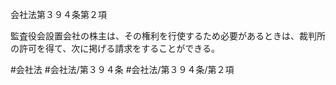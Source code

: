 会社法第３９４条第２項

監査役会設置会社の株主は、その権利を行使するため必要があるときは、裁判所の許可を得て、次に掲げる請求をすることができる。

#会社法
#会社法/第３９４条
#会社法/第３９４条/第２項
